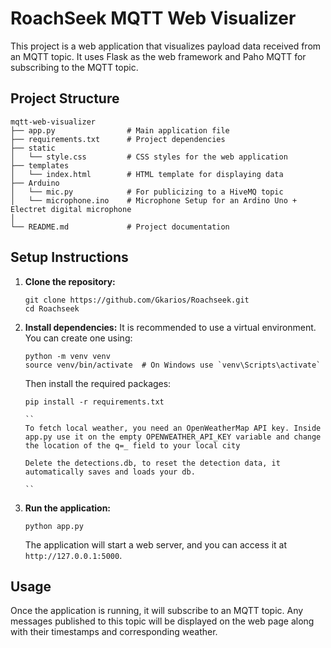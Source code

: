 # RoachSeek MQTT Web Visualizer

This project is a web application that visualizes payload data received from an MQTT topic. It uses Flask as the web framework and Paho MQTT for subscribing to the MQTT topic.

## Project Structure

```
mqtt-web-visualizer
├── app.py                # Main application file
├── requirements.txt      # Project dependencies
├── static
│   └── style.css         # CSS styles for the web application
├── templates
│   └── index.html        # HTML template for displaying data
├── Arduino
│   └── mic.py            # For publicizing to a HiveMQ topic
│   └── microphone.ino    # Microphone Setup for an Ardino Uno + Electret digital microphone
│
└── README.md             # Project documentation
```

## Setup Instructions

1. **Clone the repository:**
   ```
   git clone https://github.com/Gkarios/Roachseek.git
   cd Roachseek
   ```

2. **Install dependencies:**
   It is recommended to use a virtual environment. You can create one using:
   ```
   python -m venv venv
   source venv/bin/activate  # On Windows use `venv\Scripts\activate`
   ```
   Then install the required packages:
   ```
   pip install -r requirements.txt

   ``
   To fetch local weather, you need an OpenWeatherMap API key. Inside app.py use it on the empty OPENWEATHER_API_KEY variable and change the location of the q=_ field to your local city

   Delete the detections.db, to reset the detection data, it automatically saves and loads your db.
   
   ``

3. **Run the application:**
   ```
   python app.py
   ```
   The application will start a web server, and you can access it at `http://127.0.0.1:5000`.

## Usage

Once the application is running, it will subscribe to an MQTT topic. Any messages published to this topic will be displayed on the web page along with their timestamps and corresponding weather.
